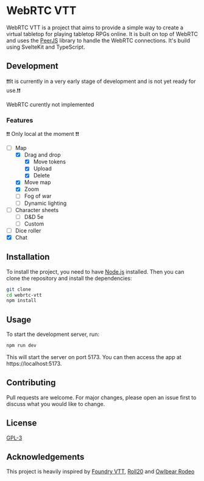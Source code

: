 # WebRTC VTT

WebRTC VTT is a project that aims to provide a simple way to create a virtual tabletop for playing tabletop RPGs online. It is built on top of WebRTC and uses the [PeerJS](https://peerjs.com/) library to handle the WebRTC connections.
It's build using SvelteKit and TypeScript.

## Development
❗❗It is currently in a very early stage of development and is not yet ready for use.❗❗

WebRTC curently not implemented

### Features
❗❗ Only local at the moment ❗❗
- [ ] Map
  - [x] Drag and drop
    - [x] Move tokens
    - [x] Upload
    - [x] Delete
  - [x] Move map
  - [x] Zoom
  - [ ] Fog of war
  - [ ] Dynamic lighting
- [ ] Character sheets
    - [ ] D&D 5e
    - [ ] Custom
- [ ] Dice roller
- [x] Chat

## Installation
To install the project, you need to have [Node.js](https://nodejs.org/en/) installed. Then you can clone the repository and install the dependencies:
```bash
git clone
cd webrtc-vtt
npm install
```

## Usage
To start the development server, run:
```bash
npm run dev
```
This will start the server on port 5173. You can then access the app at https://localhost:5173.

## Contributing
Pull requests are welcome. For major changes, please open an issue first to discuss what you would like to change.

## License
[GPL-3](LICENSE)

## Acknowledgements
This project is heavily inspired by [Foundry VTT](https://foundryvtt.com/), [Roll20](https://www.roll20.net) and [Owlbear Rodeo](https://owlbear.rodeo)